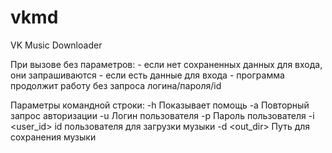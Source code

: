 # vkmd
VK Music Downloader

При вызове без параметров:
	- если нет сохраненных данных для входа, они запрашиваются
	- если есть данные для входа - программа продолжит работу без запроса логина/пароля/id

Параметры командной строки:
	-h		Показывает помощь
	-a		Повторный запрос авторизации
	-u <user>	Логин пользователя
	-p <password>	Пароль пользователя
	-i <user_id>	id пользователя для загрузки музыки
	-d <out_dir>	Путь для сохранения музыки
